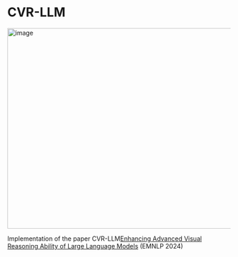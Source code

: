 # CVR-LLM
<img width="1464" height="453" alt="image" src="https://github.com/user-attachments/assets/83401643-7840-4075-a5f6-1a68d0310c14" />

Implementation of the paper CVR-LLM[Enhancing Advanced Visual Reasoning Ability of Large Language Models](https://aclanthology.org/2024.emnlp-main.114/) (EMNLP 2024)
